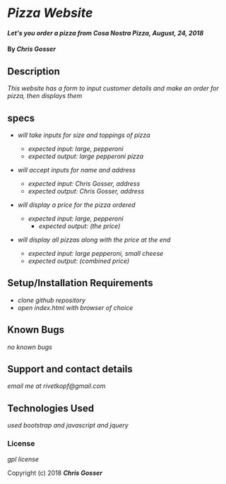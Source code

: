 # _Pizza Website_

#### _Let's you order a pizza from Cosa Nostra Pizza, August, 24, 2018_

#### By _**Chris Gosser**_

## Description

_This website has a form to input customer details and make an order for pizza, then displays them_

## specs
* _will take inputs for size and toppings of pizza_
  * _expected input: large, pepperoni_
  * _expected output: large pepperoni pizza_


* _will accept inputs for name and address_
  * _expected input: Chris Gosser, address_
  * _expected output: Chris Gosser, address_


* _will display a price for the pizza ordered_
  * _expected input: large, pepperoni_
    * _expected output: (the price)_


* _will display all pizzas along with the price at the end_
  * _expected input: large pepperoni, small cheese_
  * _expected output: (combined price)_

## Setup/Installation Requirements

* _clone github repository_
* _open index.html with browser of choice_

## Known Bugs

_no known bugs_

## Support and contact details

_email me at rivetkopf@gmail.com_

## Technologies Used

_used bootstrap and javascript and jquery_

### License

*gpl license*

Copyright (c) 2018 **_Chris Gosser_**
